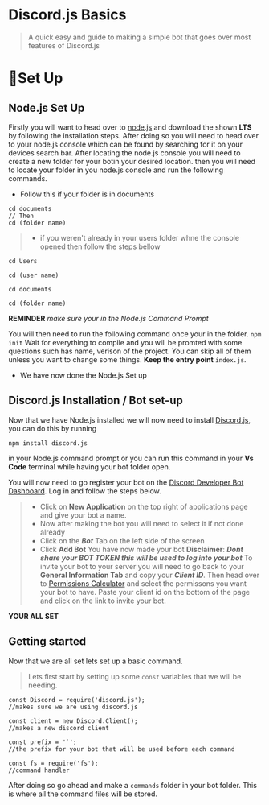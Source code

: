 # Discord.js Basics
> A quick easy and guide to making a simple bot that goes over most features of Discord.js

# 🔨Set Up

## Node.js Set Up
Firstly you will want to head over to [node.js](https://nodejs.org/en/) and download the shown **LTS** by following the installation steps.
After doing so you will need to head over to your node.js console which can be found by searching for it on your devices search bar.
After locating the node.js console you will need to create a new folder for your botin your desired location. then you will need to locate your folder in you node.js console and run the following commands.
- Follow this if your folder is in documents
```
cd documents
// Then
cd (folder name)
```
> - if you weren't already in your users folder whne the console opened then follow the steps bellow
```
cd Users 

cd (user name)

cd documents

cd (folder name)
```
**REMINDER** *make sure your in the Node.js Command Prompt*

You will then need to run the following command once your in the folder.
```npm init```
Wait for everything to compile and you will be promted with some questions such has name, verison of the project. You can skip all of them unless you want to change some things. **Keep the entry point** ```index.js```.

- We have now done the Node.js Set up

## Discord.js Installation / Bot set-up
Now that we have Node.js installed we will now need to install [Discord.js](https://discord.js.org/#/), you can do this by running
```
npm install discord.js
```
in your Node.js command prompt or you can run this command in your **Vs Code** terminal while having your bot folder open.

You will now need to go register your bot on the [Discord Developer Bot Dashboard](https://discord.com/developers/applications). Log in and follow the steps below.
> - Click on **New Application** on the top right of applications page and give your bot a name.
> - Now after making the bot you will need to select it if not done already
> - Click on the ***Bot*** Tab on the left side of the screen
> - Click **Add Bot**
> You have now made your bot
**Disclaimer**: ***Dont share your BOT TOKEN this will be used to log into your bot***
To invite your bot to your server you will need to go back to your **General Information Tab** and copy your ***Client ID***.
Then head over to [Permissions Calculator](https://discordapi.com/permissions.html) and select the permissons you want your bot to have.
Paste your client id on the bottom of the page and click on the link to invite your bot.

**YOUR ALL SET**

## Getting started
Now that we are all set lets set up a basic command.

> Lets first start by setting up some ```const``` variables that we will be needing.
```
const Discord = require('discord.js');
//makes sure we are using discord.js

const client = new Discord.Client();
//makes a new discord client

const prefix = '`';
//the prefix for your bot that will be used before each command

const fs = require('fs');
//command handler
```
After doing so go ahead and make a ```commands``` folder in your bot folder.
This is where all the command files will be stored.
